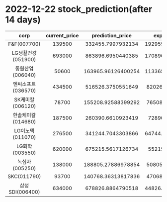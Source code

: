 # 2022-12-22 stock_prediction(after 14 days)

|   corp   |   current_price   |   prediction_price   |   expected_profit   |
|:--------:|:-----------------:|:--------------------:|:-------------------:|
|F&F(007700)|139500|332455.7997932134|192955.79979321337|
|LG생활건강(051900)|693000|863896.6950440385|170896.69504403847|
|동원산업(006040)|50600|163965.96126400254|113365.96126400254|
|엔씨소프트(036570)|434500|516526.3750551649|82026.37505516491|
|SK케미칼(006120)|78700|155208.92588399292|76508.92588399292|
|한솔케미칼(014680)|187500|260390.6610923419|72890.6610923419|
|LG이노텍(011070)|276500|341244.7043303866|64744.704330386594|
|LG화학(003550)|620000|675215.5617126734|55215.5617126734|
|녹십자(005250)|138000|188805.27886978854|50805.27886978854|
|SKC(011790)|93700|140768.36313817836|47068.36313817836|
|삼성SDI(006400)|634000|678826.8864790518|44826.886479051784|
